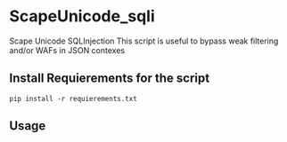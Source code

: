 # ScapeUnicode_sqli
 Scape Unicode SQLInjection
 This script is useful to bypass weak filtering and/or WAFs in JSON contexes

## Install Requierements for the script
 ```shell
 pip install -r requierements.txt
 ```

## Usage

